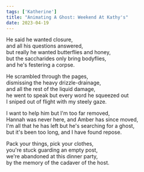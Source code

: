 ```yaml
---
tags: ['Katherine']
title: "Animating A Ghost: Weekend At Kathy's"
date: 2023-04-19
---
```


He said he wanted closure,  
and all his questions answered,  
but really he wanted butterflies and honey,  
but the saccharides only bring bodyflies,  
and he's festering a corpse.

He scrambled through the pages,  
dismissing the heavy drizzle-drainage,  
and all the rest of the liquid damage,  
he went to speak but every word he squeezed out  
I sniped out of flight with my steely gaze.

I want to help him but I'm too far removed,  
Hannah was never here, and Amber has since moved,  
I'm all that he has left but he's searching for a ghost,  
but it's been too long, and I have found repose.

Pack your things, pick your clothes,  
you're stuck guarding an empty post,  
we're abandoned at this dinner party,  
by the memory of the cadaver of the host.
